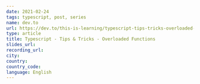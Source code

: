 ```yaml
---
date: 2021-02-24
tags: typescript, post, series
name: dev.to
url: https://dev.to/this-is-learning/typescript-tips-tricks-overloaded-functions-f75
type: article
title: Typescript - Tips & Tricks - Overloaded Functions
slides_url:
recording_url:
city:
country:
country_code:
language: English
---
```

